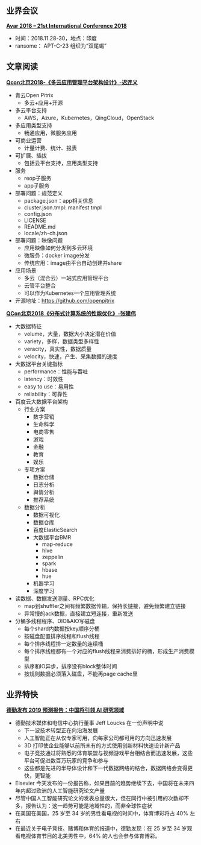 ﻿## 业界会议

[**Avar 2018 – 21st International Conference 2018**](https://aavar.org/avar2018/)
* 时间：2018.11.28-30，地点：印度
* ransome： APT-C-23 组织为“双尾蝎”


## 文章阅读

[**Qcon北京2018-《多云应用管理平台架构设计》-迟连义**](https://ppt.geekbang.org/list/qconbj2018)
* 青云Open Pitrix
   * 多云+应用+开源
* 多云平台支持
   * AWS，Azure，Kubernetes，QingCloud，OpenStack
* 多应用类型支持
   * 畅通应用，微服务应用
* 可商业运营
   * 计量计费、统计、报表
* 可扩展、插拔
   * 包括云平台支持，应用类型支持
* 服务
   * reop子服务
   * app子服务
* 部署问题：规范定义
   * package.json：app相关信息
   * cluster.json.tmpl: manifest tmpl 
   * config.json
   * LICENSE
   * README.md
   * locale/zh-ch.json
* 部署问题：映像问题
   * 应用映像如何分发到多云环境
   * 微服务：docker image分发
   * 传统应用：image由平台自动创建并share
* 应用场景
   * 多云（混合云）一站式应用管理平台
   * 云管平台整合
   * 可以作为Kubernetes一个应用管理系统
* 开源地址：https://github.com/openpitrix


[**QCon北京2018《分布式计算系统的性能优化》-张建伟**](https://ppt.geekbang.org/list/qconbj2018)
* 大数据特征
   * volume，大量，数据大小决定潜在价值
   * variety，多样，数据类型多样性
   * veracity，真实性，数据质量
   * velocity，快速，产生、采集数据的速度
* 大数据平台关键指标
   * performance：性能与吞吐
   * latency：时效性
   * easy to use：易用性
   * reliability：可靠性
* 百度云大数据平台架构
   * 行业方案
      * 数字营销
      * 生命科学
      * 电商零售
      * 游戏
      * 金融
      * 教育
      * 娱乐
   * 专项方案
      * 数据仓储
      * 日志分析
      * 舆情分析
      * 推荐系统
   * 数据分析
      * 数据可视化
      * 数据仓库
      * 百度ElasticSearch
      * 大数据平台BMR
         * map-reduce
         * hive
         * zeppelin
         * spark
         * hbase
         * hue
      * 机器学习
      * 深度学习
* 读数据、数据发送测量、RPC优化
   * map到shuffler之间有频繁数据传输，保持长链接，避免频繁建立链接
   * 异常慢的ack数据，直接建立短连接，重新发送
* 分桶多线程程序、DIO&AIO写磁盘
   * 每个shard内数据按key顺序分桶
   * 按磁盘配置排序线程和flush线程
   * 每个排序线程排一定数量的连续桶
   * 每个排序线程都有一个对应的flush线程来消费排好的桶，形成生产消费模型
   * 排序和IO异步，排序没有block整体时间
   * 按规则数据必须落入磁盘，不能再page cache里


## 业界特快

[**德勤发布 2019 预测报告：中国将引领 AI 研究领域**](https://www.infoq.cn/article/pt_MS8HdpcSxshLAvEhi)
* 德勤技术媒体和电信中心执行董事 Jeff Loucks 在一份声明中说
   * 下一波技术转型正在向沿海发展
   * 人工智能正在从仅专家可用，向每家公司都可用的方向迅速发展
   * 3D 打印使企业能够以前所未有的方式使用创新材料快速设计新产品
   * 电子竞技通过将熟悉的体育联盟与视频游戏平台相结合而迅速发展，这些平台可促进数百万玩家的竞争和参与
   * 这些都是先进的半导体设计和下一代数据网络的结合，数据网络会变得更快，更智能
* Elsevier 今天发布的一份报告称，如果目前的趋势继续下去，中国将在未来四年内超过欧洲的人工智能研究论文产量
* 尽管中国人工智能研究论文的发表总量很大，但在同行中被引用的次数却不多，报告认为：这一趋势可能是地域性的，而非全球性症状
* 在美国在美国，25 岁至 34 岁的男性看电视的时间中，体育博彩将占 40% 左右
* 在最近关于电子竞技、赌博和体育的报道中，德勤发现：在 25 岁至 34 岁观看电视体育节目的北美男性中，64% 的人也会参与体育博彩。

